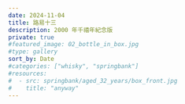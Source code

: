 ```yaml
---
date: 2024-11-04
title: 路易十三
description: 2000 年千禧年紀念版
private: true
#featured_image: 02_bottle_in_box.jpg
#type: gallery
sort_by: Date
#categories: ["whisky", "springbank"]
#resources:
#  - src: springbank/aged_32_years/box_front.jpg
#    title: "anyway"
---
```

